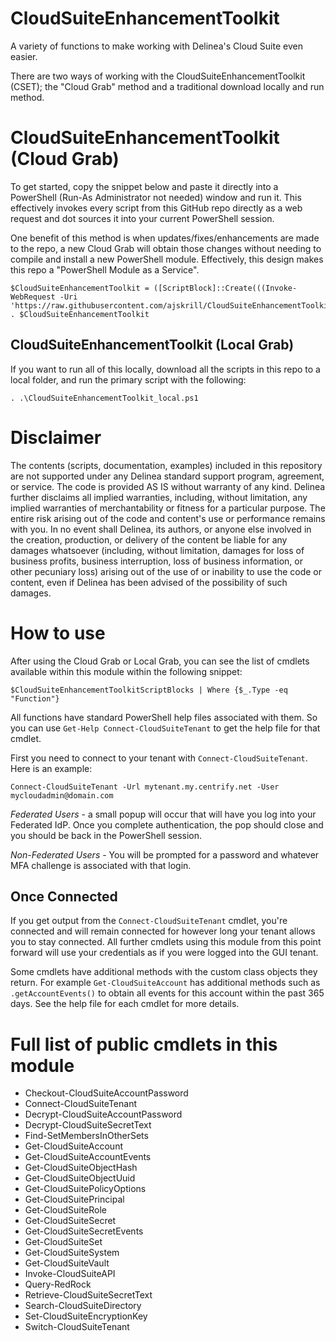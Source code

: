 # CloudSuiteEnhancementToolkit
A variety of functions to make working with Delinea's Cloud Suite even easier.

There are two ways of working with the CloudSuiteEnhancementToolkit (CSET); the "Cloud Grab" method and a traditional download locally and run method.

# CloudSuiteEnhancementToolkit (Cloud Grab)
To get started, copy the snippet below and paste it directly into a PowerShell (Run-As Administrator not needed) window and run it. This effectively invokes every script from this GitHub repo directly as a web request and dot sources it into your current PowerShell session.

One benefit of this method is when updates/fixes/enhancements are made to the repo, a new Cloud Grab will obtain those changes without needing to compile and install a new PowerShell module. Effectively, this design makes this repo a "PowerShell Module as a Service".

```
$CloudSuiteEnhancementToolkit = ([ScriptBlock]::Create(((Invoke-WebRequest -Uri 'https://raw.githubusercontent.com/ajskrill/CloudSuiteEnhancementToolkitTEST/main/CloudSuiteEnhancementToolkit.ps1').Content))); . $CloudSuiteEnhancementToolkit
```

## CloudSuiteEnhancementToolkit (Local Grab)
If you want to run all of this locally, download all the scripts in this repo to a local folder, and run the primary script with the following:

```
. .\CloudSuiteEnhancementToolkit_local.ps1
```

# Disclaimer

The contents (scripts, documentation, examples) included in this repository are not supported under any Delinea standard support program, agreement, or service. The code is provided AS IS without warranty of any kind. Delinea further disclaims all implied warranties, including, without limitation, any implied warranties of merchantability or fitness for a particular purpose. The entire risk arising out of the code and content's use or performance remains with you. In no event shall Delinea, its authors, or anyone else involved in the creation, production, or delivery of the content be liable for any damages whatsoever (including, without limitation, damages for loss of business profits, business interruption, loss of business information, or other pecuniary loss) arising out of the use of or inability to use the code or content, even if Delinea has been advised of the possibility of such damages.

# How to use

After using the Cloud Grab or Local Grab, you can see the list of cmdlets available within this module within the following snippet:

```
$CloudSuiteEnhancementToolkitScriptBlocks | Where {$_.Type -eq "Function"}
```

All functions have standard PowerShell help files associated with them. So you can use `Get-Help Connect-CloudSuiteTenant` to get the help file for that cmdlet.

First you need to connect to your tenant with `Connect-CloudSuiteTenant`. Here is an example:

```
Connect-CloudSuiteTenant -Url mytenant.my.centrify.net -User mycloudadmin@domain.com
```

*Federated Users* - a small popup will occur that will have you log into your Federated IdP. Once you complete authentication, the pop should close and you should be back in the PowerShell session.

*Non-Federated Users* - You will be prompted for a password and whatever MFA challenge is associated with that login.


## Once Connected

If you get output from the `Connect-CloudSuiteTenant` cmdlet, you're connected and will remain connected for however long your tenant allows you to stay connected. All further cmdlets using this module from this point forward will use your credentials as if you were logged into the GUI tenant.

Some cmdlets have additional methods with the custom class objects they return. For example `Get-CloudSuiteAccount` has additional methods such as `.getAccountEvents()` to obtain all events for this account within the past 365 days. See the help file for each cmdlet for more details.

# Full list of public cmdlets in this module

- Checkout-CloudSuiteAccountPassword
- Connect-CloudSuiteTenant
- Decrypt-CloudSuiteAccountPassword
- Decrypt-CloudSuiteSecretText
- Find-SetMembersInOtherSets
- Get-CloudSuiteAccount
- Get-CloudSuiteAccountEvents
- Get-CloudSuiteObjectHash
- Get-CloudSuiteObjectUuid
- Get-CloudSuitePolicyOptions
- Get-CloudSuitePrincipal
- Get-CloudSuiteRole
- Get-CloudSuiteSecret
- Get-CloudSuiteSecretEvents
- Get-CloudSuiteSet
- Get-CloudSuiteSystem
- Get-CloudSuiteVault
- Invoke-CloudSuiteAPI
- Query-RedRock
- Retrieve-CloudSuiteSecretText
- Search-CloudSuiteDirectory
- Set-CloudSuiteEncryptionKey
- Switch-CloudSuiteTenant
